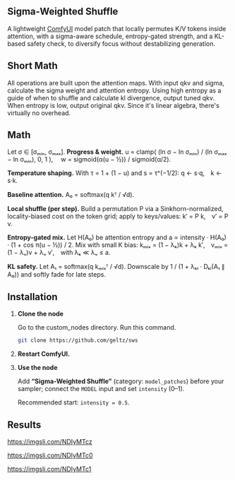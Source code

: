 ## Sigma-Weighted Shuffle

A lightweight [ComfyUI](https://github.com/comfyanonymous/ComfyUI) model patch that locally permutes K/V tokens inside attention, with a sigma-aware schedule, entropy-gated strength, and a KL-based safety check, to diversify focus without destabilizing generation. 

## Short Math

All operations are built upon the attention maps. With input qkv and sigma, calculate the sigma weight and attention entropy. Using high entropy as a guide of when to shuffle and calculate kl divergence, output tuned qkv. When entropy is low, output original qkv. Since it's linear algebra, there's virtually no overhead.

## Math

Let σ ∈ [σₘᵢₙ, σₘₐₓ].
**Progress & weight.**
u = clamp( (ln σ − ln σₘᵢₙ) / (ln σₘₐₓ − ln σₘᵢₙ), 0, 1 ), 
w = sigmoid(α(u − ½)) / sigmoid(α/2).

**Temperature shaping.** With τ = 1 + (1 − u) and s = τ^(−1/2): q ← s·q, k ← s·k.

**Baseline attention.** A₀ = softmax(q kᵀ / √d).

**Local shuffle (per step).** Build a permutation P via a Sinkhorn-normalized, locality-biased cost on the token grid; apply to keys/values:
k′ = P k, v′ = P v.

**Entropy-gated mix.** Let H(A₀) be attention entropy and a ∝ intensity · H(A₀) · (1 + cos π(u − ½)) / 2.
Mix with small K bias:
kₘᵢₓ = (1 − λₖ)k + λₖ k′, vₘᵢₓ = (1 − λᵥ)v + λᵥ v′, with λₖ ≪ λᵥ ≤ a.

**KL safety.** Let A₁ = softmax(q kₘᵢₓᵀ / √d).
Downscale by 1 / (1 + λₖₗ · Dₖₗ(A₁ ∥ A₀)) and softly fade for late steps. 

## Installation

1. **Clone the node**

	Go to the custom_nodes directory.
	Run this command.
	```bash
	git clone https://github.com/geltz/sws
	```
3. **Restart ComfyUI.**

5. **Use the node**

   Add **“Sigma-Weighted Shuffle”** (category: `model_patches`) before your sampler; connect the `MODEL` input and set `intensity` (0–1).

   Recommended start: `intensity = 0.5`.

## Results

https://imgsli.com/NDIyMTcz

https://imgsli.com/NDIyMTc0

https://imgsli.com/NDIyMTc1
